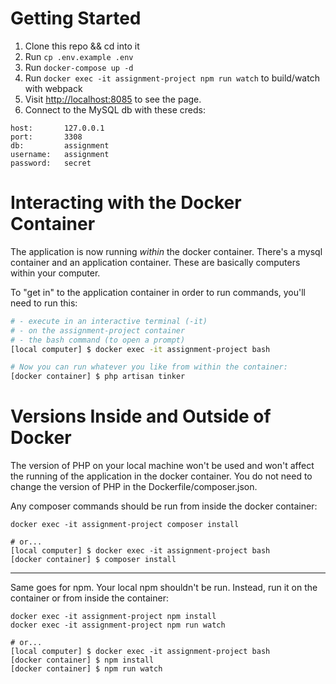 # Getting Started

1. Clone this repo && cd into it
1. Run `cp .env.example .env`
1. Run `docker-compose up -d`
1. Run `docker exec -it assignment-project npm run watch` to build/watch with webpack
1. Visit [http://localhost:8085](http://localhost:8085) to see the page.
1. Connect to the MySQL db with these creds: 

```
host:       127.0.0.1
port:       3308
db:         assignment
username:   assignment
password:   secret
```

# Interacting with the Docker Container

The application is now running _within_ the docker container. There's a mysql container and an application container. These are basically computers within your computer.

To "get in" to the application container in order to run commands, you'll need to run this:

```bash
# - execute in an interactive terminal (-it)
# - on the assignment-project container
# - the bash command (to open a prompt)
[local computer] $ docker exec -it assignment-project bash

# Now you can run whatever you like from within the container:
[docker container] $ php artisan tinker
```

# Versions Inside and Outside of Docker

The version of PHP on your local machine won't be used and won't affect the running of the application in the docker container. You do not need to change the version of PHP in the Dockerfile/composer.json.

Any composer commands should be run from inside the docker container: 

```
docker exec -it assignment-project composer install

# or... 
[local computer] $ docker exec -it assignment-project bash
[docker container] $ composer install
```

--- 

Same goes for npm. Your local npm shouldn't be run. Instead, run it on the container or from inside the container: 

```
docker exec -it assignment-project npm install
docker exec -it assignment-project npm run watch

# or... 
[local computer] $ docker exec -it assignment-project bash
[docker container] $ npm install
[docker container] $ npm run watch
```